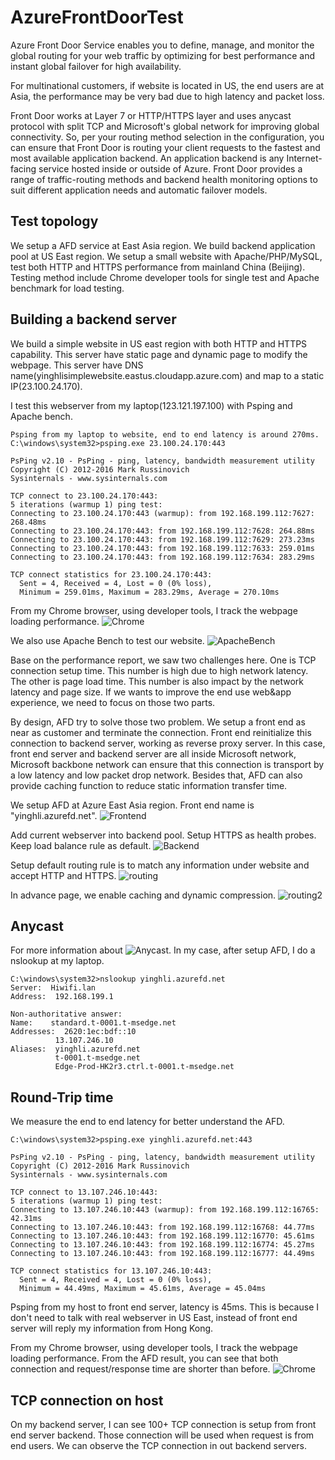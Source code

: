 # AzureFrontDoorTest

Azure Front Door Service enables you to define, manage, and monitor the global routing for your web traffic by optimizing for best performance and instant global failover for high availability.

For multinational customers, if website is located in US, the end users are at Asia, the performance may be very bad due to high latency and packet loss.

Front Door works at Layer 7 or HTTP/HTTPS layer and uses anycast protocol with split TCP and Microsoft's global network for improving global connectivity. So, per your routing method selection in the configuration, you can ensure that Front Door is routing your client requests to the fastest and most available application backend. An application backend is any Internet-facing service hosted inside or outside of Azure. Front Door provides a range of traffic-routing methods and backend health monitoring options to suit different application needs and automatic failover models.

## Test topology

We setup a AFD service at East Asia region. We build backend application pool at US East region.
We setup a small website with Apache/PHP/MySQL, test both HTTP and HTTPS performance from mainland China (Beijing).
Testing method include Chrome developer tools for single test and Apache benchmark for load testing.

## Building a backend server

We build a simple website in US east region with both HTTP and HTTPS capability. This server have static page and dynamic page to modify the webpage. This server have DNS name(yinghlisimplewebsite.eastus.cloudapp.azure.com) and map to a static IP(23.100.24.170).

I test this webserver from my laptop(123.121.197.100) with Psping and Apache bench.

```
Psping from my laptop to website, end to end latency is around 270ms.
C:\windows\system32>psping.exe 23.100.24.170:443

PsPing v2.10 - PsPing - ping, latency, bandwidth measurement utility
Copyright (C) 2012-2016 Mark Russinovich
Sysinternals - www.sysinternals.com

TCP connect to 23.100.24.170:443:
5 iterations (warmup 1) ping test:
Connecting to 23.100.24.170:443 (warmup): from 192.168.199.112:7627: 268.48ms
Connecting to 23.100.24.170:443: from 192.168.199.112:7628: 264.88ms
Connecting to 23.100.24.170:443: from 192.168.199.112:7629: 273.23ms
Connecting to 23.100.24.170:443: from 192.168.199.112:7633: 259.01ms
Connecting to 23.100.24.170:443: from 192.168.199.112:7634: 283.29ms

TCP connect statistics for 23.100.24.170:443:
  Sent = 4, Received = 4, Lost = 0 (0% loss),
  Minimum = 259.01ms, Maximum = 283.29ms, Average = 270.10ms
```

From my Chrome browser, using developer tools, I track the webpage loading performance.
![Chrome](https://github.com/yinghli/AzureFrontDoorTest/blob/master/detail.PNG)

We also use Apache Bench to test our website.
![ApacheBench](https://github.com/yinghli/AzureFrontDoorTest/blob/master/abtest.png)

Base on the performance report, we saw two challenges here. One is TCP connection setup time. This number is high due to high network latency. The other is page load time. This number is also impact by the network latency and page size. If we wants to improve the end use web&app experience, we need to focus on those two parts.

By design, AFD try to solve those two problem. We setup a front end as near as customer and terminate the connection. Front end reinitialize this connection to backend server, working as reverse proxy server. In this case, front end server and backend server are all inside Microsoft network, Microsoft backbone network can ensure that this connection is transport by a low latency and low packet drop network. Besides that, AFD can also provide caching function to reduce static information transfer time.

We setup AFD at Azure East Asia region. Front end name is "yinghli.azurefd.net".
![Frontend](https://github.com/yinghli/AzureFrontDoorTest/blob/master/frontend.PNG)

Add current webserver into backend pool. Setup HTTPS as health probes. Keep load balance rule as default.
![Backend](https://github.com/yinghli/AzureFrontDoorTest/blob/master/backend.PNG)

Setup default routing rule is to match any information under website and accept HTTP and HTTPS. 
![routing](https://github.com/yinghli/AzureFrontDoorTest/blob/master/routing.PNG)

In advance page, we enable caching and dynamic compression.
![routing2](https://github.com/yinghli/AzureFrontDoorTest/blob/master/routing2.PNG)

## Anycast

For more information about ![Anycast](https://docs.microsoft.com/en-us/azure/frontdoor/front-door-routing-architecture).
In my case, after setup AFD, I do a nslookup at my laptop.

```
C:\windows\system32>nslookup yinghli.azurefd.net
Server:  Hiwifi.lan
Address:  192.168.199.1

Non-authoritative answer:
Name:    standard.t-0001.t-msedge.net
Addresses:  2620:1ec:bdf::10
          13.107.246.10
Aliases:  yinghli.azurefd.net
          t-0001.t-msedge.net
          Edge-Prod-HK2r3.ctrl.t-0001.t-msedge.net
```

## Round-Trip time

We measure the end to end latency for better understand the AFD.

```
C:\windows\system32>psping.exe yinghli.azurefd.net:443

PsPing v2.10 - PsPing - ping, latency, bandwidth measurement utility
Copyright (C) 2012-2016 Mark Russinovich
Sysinternals - www.sysinternals.com

TCP connect to 13.107.246.10:443:
5 iterations (warmup 1) ping test:
Connecting to 13.107.246.10:443 (warmup): from 192.168.199.112:16765: 42.31ms
Connecting to 13.107.246.10:443: from 192.168.199.112:16768: 44.77ms
Connecting to 13.107.246.10:443: from 192.168.199.112:16770: 45.61ms
Connecting to 13.107.246.10:443: from 192.168.199.112:16774: 45.27ms
Connecting to 13.107.246.10:443: from 192.168.199.112:16777: 44.49ms

TCP connect statistics for 13.107.246.10:443:
  Sent = 4, Received = 4, Lost = 0 (0% loss),
  Minimum = 44.49ms, Maximum = 45.61ms, Average = 45.04ms
```

Psping from my host to front end server, latency is 45ms. This is because I don't need to talk with real webserver in US East, instead of front end server will reply my information from Hong Kong.

From my Chrome browser, using developer tools, I track the webpage loading performance. From the AFD result, you can see that both connection and request/response time are shorter than before.
![Chrome](https://github.com/yinghli/AzureFrontDoorTest/blob/master/afdchrome.PNG)

## TCP connection on host

On my backend server, I can see 100+ TCP connection is setup from front end server backend. 
Those connection will be used when request is from end users.
We can observe the TCP connection in out backend servers.
